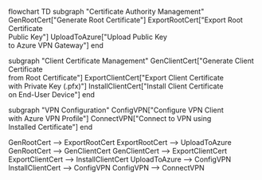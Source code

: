 flowchart TD
  subgraph "Certificate Authority Management"
      GenRootCert["Generate Root Certificate"]
      ExportRootCert["Export Root Certificate<br>Public Key"]
      UploadToAzure["Upload Public Key<br>to Azure VPN Gateway"]
  end
  
  subgraph "Client Certificate Management"
      GenClientCert["Generate Client Certificate<br>from Root Certificate"]
      ExportClientCert["Export Client Certificate<br>with Private Key (.pfx)"]
      InstallClientCert["Install Client Certificate<br>on End-User Device"]
  end
  
  subgraph "VPN Configuration"
      ConfigVPN["Configure VPN Client<br>with Azure VPN Profile"]
      ConnectVPN["Connect to VPN using<br>Installed Certificate"]
  end
  
  GenRootCert --> ExportRootCert
  ExportRootCert --> UploadToAzure
  GenRootCert --> GenClientCert
  GenClientCert --> ExportClientCert
  ExportClientCert --> InstallClientCert
  UploadToAzure --> ConfigVPN
  InstallClientCert --> ConfigVPN
  ConfigVPN --> ConnectVPN